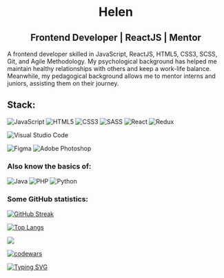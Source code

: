 <h1 align="center"> Helen </h1>
<h2 align="center">Frontend Developer | ReactJS | Mentor</h2>

A frontend developer skilled in JavaScript, ReactJS, HTML5, CSS3, SCSS, Git, and Agile Methodology. My psychological background has helped me maintain healthy relationships with others and keep a work-life balance. Meanwhile, my pedagogical background allows me to mentor interns and juniors, assisting them on their journey.

## Stack:
![JavaScript](https://img.shields.io/badge/javascript-%23323330.svg?style=for-the-badge&logo=javascript&logoColor=%23F7DF1E)
![HTML5](https://img.shields.io/badge/html5-%23E34F26.svg?style=for-the-badge&logo=html5&logoColor=white)
![CSS3](https://img.shields.io/badge/css3-%231572B6.svg?style=for-the-badge&logo=css3&logoColor=white)
![SASS](https://img.shields.io/badge/SASS-hotpink.svg?style=for-the-badge&logo=SASS&logoColor=white)
![React](https://img.shields.io/badge/react-%2320232a.svg?style=for-the-badge&logo=react&logoColor=%2361DAFB)
![Redux](https://img.shields.io/badge/redux-%23593d88.svg?style=for-the-badge&logo=redux&logoColor=white)

![Visual Studio Code](https://img.shields.io/badge/Visual%20Studio%20Code-0078d7.svg?style=for-the-badge&logo=visual-studio-code&logoColor=white)

![Figma](https://img.shields.io/badge/figma-%23F24E1E.svg?style=for-the-badge&logo=figma&logoColor=white)
![Adobe Photoshop](https://img.shields.io/badge/adobe%20photoshop-%2331A8FF.svg?style=for-the-badge&logo=adobe%20photoshop&logoColor=white)

### Also know the basics of:
![Java](https://img.shields.io/badge/java-%23ED8B00.svg?style=for-the-badge&logo=java&logoColor=white)
![PHP](https://img.shields.io/badge/php-%23777BB4.svg?style=for-the-badge&logo=php&logoColor=white)
![Python](https://img.shields.io/badge/python-3670A0?style=for-the-badge&logo=python&logoColor=ffdd54)

### Some GitHub statistics:

[![GitHub Streak](https://github-readme-streak-stats.herokuapp.com/?user=DenverCoder1)](https://git.io/streak-stats)

[![Top Langs](https://github-readme-stats.vercel.app/api/top-langs/?username=lenayork&layout=compact)](https://github.com/lenayork/github-readme-stats)

![](https://github-profile-summary-cards.vercel.app/api/cards/profile-details?username=lenayork&theme=solarized_dark)

[![codewars](https://www.codewars.com/users/rsschool_e76ea9a91816801c/badges/large)](https://www.codewars.com/users/rsschool_e76ea9a91816801c)   
 
[![Typing SVG](https://readme-typing-svg.herokuapp.com?font=Fira+Code&pause=1000&color=CA1EF7&width=435&lines=Enjoy+coding+and+teaching)](https://git.io/typing-svg)
